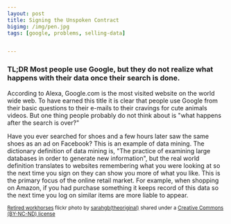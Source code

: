 ```yaml
---
layout: post
title: Signing the Unspoken Contract
bigimg: /img/pen.jpg
tags: [google, problems, selling-data]


---
```

### TL;DR Most people use Google, but they do not realize what happens with their data once their search is done.

According to Alexa, Google.com is the most visited website on the world wide web. To have earned this title it is clear that people use Google from their basic questions to their e-mails to their cravings for cute animals videos. But one thing people probably do not think about is "what happens after the search is over?"

Have you ever searched for shoes and a few hours later saw the same shoes as an ad on Facebook? This is an example of data mining. The dictionary definition of data mining is, "The practice of examining large databases in order to generate new information", but the real world definition translates to websites remembering what you were looking at so the next time you sign on they can show you more of what you like. This is the primary focus of the online retail market. For example, when shopping on Amazon, if you had purchase something it keeps record of this data so the next time you log on similar items are more liable to appear.  


<small>
<a title="Retired workhorses" href="https://flickr.com/photos/sarahgb/12276770436">Retired workhorses</a> flickr photo by <a href="https://flickr.com/people/sarahgb">sarahgb(theoriginal)</a> shared under a <a href="https://creativecommons.org/licenses/by-nc-nd/2.0/">Creative Commons (BY-NC-ND) license</a> </small>
